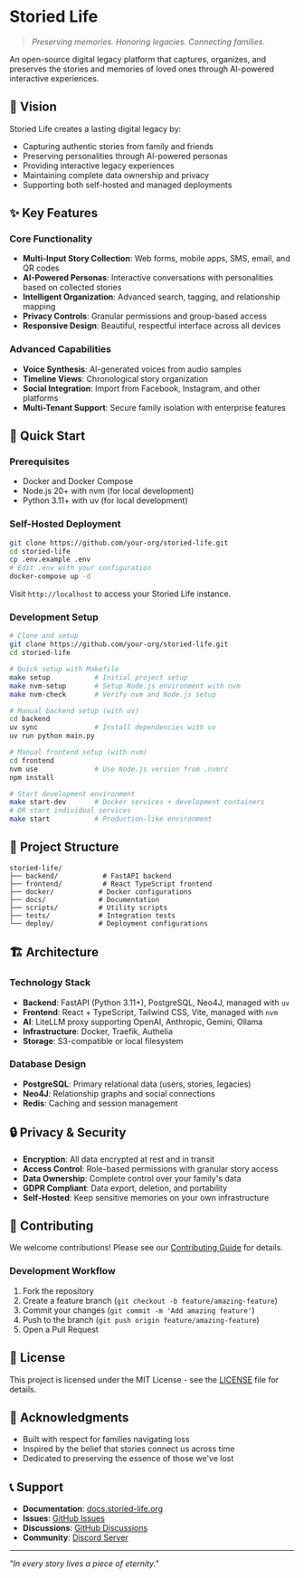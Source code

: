 # Storied Life

> *Preserving memories. Honoring legacies. Connecting families.*

An open-source digital legacy platform that captures, organizes, and preserves the stories and memories of loved ones through AI-powered interactive experiences.

## 🌟 Vision

Storied Life creates a lasting digital legacy by:
- Capturing authentic stories from family and friends
- Preserving personalities through AI-powered personas  
- Providing interactive legacy experiences
- Maintaining complete data ownership and privacy
- Supporting both self-hosted and managed deployments

## ✨ Key Features

### Core Functionality
- **Multi-Input Story Collection**: Web forms, mobile apps, SMS, email, and QR codes
- **AI-Powered Personas**: Interactive conversations with personalities based on collected stories
- **Intelligent Organization**: Advanced search, tagging, and relationship mapping
- **Privacy Controls**: Granular permissions and group-based access
- **Responsive Design**: Beautiful, respectful interface across all devices

### Advanced Capabilities
- **Voice Synthesis**: AI-generated voices from audio samples
- **Timeline Views**: Chronological story organization
- **Social Integration**: Import from Facebook, Instagram, and other platforms
- **Multi-Tenant Support**: Secure family isolation with enterprise features

## 🚀 Quick Start

### Prerequisites
- Docker and Docker Compose
- Node.js 20+ with nvm (for local development)
- Python 3.11+ with uv (for local development)

### Self-Hosted Deployment

```bash
git clone https://github.com/your-org/storied-life.git
cd storied-life
cp .env.example .env
# Edit .env with your configuration
docker-compose up -d
```

Visit `http://localhost` to access your Storied Life instance.

### Development Setup

```bash
# Clone and setup
git clone https://github.com/your-org/storied-life.git
cd storied-life

# Quick setup with Makefile
make setup           # Initial project setup
make nvm-setup       # Setup Node.js environment with nvm
make nvm-check       # Verify nvm and Node.js setup

# Manual backend setup (with uv)
cd backend
uv sync              # Install dependencies with uv
uv run python main.py

# Manual frontend setup (with nvm)
cd frontend
nvm use              # Use Node.js version from .nvmrc
npm install

# Start development environment
make start-dev       # Docker services + development containers
# OR start individual services
make start           # Production-like environment
```

## 📁 Project Structure

```
storied-life/
├── backend/           # FastAPI backend
├── frontend/          # React TypeScript frontend
├── docker/           # Docker configurations
├── docs/             # Documentation
├── scripts/          # Utility scripts
├── tests/            # Integration tests
└── deploy/           # Deployment configurations
```

## 🏗️ Architecture

### Technology Stack
- **Backend**: FastAPI (Python 3.11+), PostgreSQL, Neo4J, managed with `uv`
- **Frontend**: React + TypeScript, Tailwind CSS, Vite, managed with `nvm`
- **AI**: LiteLLM proxy supporting OpenAI, Anthropic, Gemini, Ollama
- **Infrastructure**: Docker, Traefik, Authelia
- **Storage**: S3-compatible or local filesystem

### Database Design
- **PostgreSQL**: Primary relational data (users, stories, legacies)
- **Neo4J**: Relationship graphs and social connections
- **Redis**: Caching and session management

## 🔒 Privacy & Security

- **Encryption**: All data encrypted at rest and in transit
- **Access Control**: Role-based permissions with granular story access
- **Data Ownership**: Complete control over your family's data
- **GDPR Compliant**: Data export, deletion, and portability
- **Self-Hosted**: Keep sensitive memories on your own infrastructure

## 🤝 Contributing

We welcome contributions! Please see our [Contributing Guide](CONTRIBUTING.md) for details.

### Development Workflow
1. Fork the repository
2. Create a feature branch (`git checkout -b feature/amazing-feature`)
3. Commit your changes (`git commit -m 'Add amazing feature'`)
4. Push to the branch (`git push origin feature/amazing-feature`)
5. Open a Pull Request

## 📝 License

This project is licensed under the MIT License - see the [LICENSE](LICENSE) file for details.

## 🙏 Acknowledgments

- Built with respect for families navigating loss
- Inspired by the belief that stories connect us across time
- Dedicated to preserving the essence of those we've lost

## 📞 Support

- **Documentation**: [docs.storied-life.org](https://docs.storied-life.org)
- **Issues**: [GitHub Issues](https://github.com/your-org/storied-life/issues)
- **Discussions**: [GitHub Discussions](https://github.com/your-org/storied-life/discussions)
- **Community**: [Discord Server](https://discord.gg/storied-life)

---

*"In every story lives a piece of eternity."* 